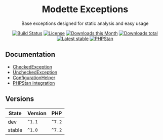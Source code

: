 <h1 align="center">Modette Exceptions</h1>

<p align="center">
    Base exceptions designed for static analysis and easy usage
</p>

<p align="center">
  <a href="https://travis-ci.org/modette/exceptions"><img src="https://img.shields.io/travis/modette/exceptions.svg?style=flat-square" alt="Build Status"/></a>
  <a href="https://packagist.org/packages/modette/exceptions"><img src="https://img.shields.io/packagist/l/modette/exceptions.svg?style=flat-square" alt="License"/></a>
  <a href="https://packagist.org/packages/modette/exceptions"><img src="https://img.shields.io/packagist/dm/modette/exceptions.svg?style=flat-square" alt="Downloads this Month"/></a>
  <a href="https://packagist.org/packages/modette/exceptions"><img src="https://img.shields.io/packagist/dt/modette/exceptions.svg?style=flat-square" alt="Downloads total"/></a>
  <a href="https://packagist.org/packages/modette/exceptions"><img src="https://img.shields.io/packagist/v/modette/exceptions.svg?style=flat-square" alt="Latest stable"/></a>
  <a href="https://github.com/phpstan/phpstan"><img src="https://img.shields.io/badge/PHPStan-enabled-brightgreen.svg?style=flat-square" alt="PHPStan"/></a>
</p>

## Documentation

- [CheckedException](docs/README.md#checkedexception)
- [UncheckedException](docs/README.md#uncheckedexception)
- [ConfigurationHelper](docs/README.md#configuration-helper)
- [PHPStan integration](docs/README.md#phpstan-integration)

## Versions

| State  | Version | PHP    |
|--------|---------|--------|
| dev    | `^1.1`  | `^7.2` |
| stable | `^1.0`  | `^7.2` |
